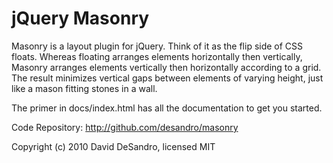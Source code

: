 jQuery Masonry
==============

Masonry is a layout plugin for jQuery. Think of it as the flip side of CSS floats. Whereas floating arranges elements horizontally then vertically, Masonry arranges elements vertically then horizontally according to a grid. The result minimizes vertical gaps between elements of varying height, just like a mason fitting stones in a wall.

The primer in docs/index.html has all the documentation to get you started.

Code Repository: http://github.com/desandro/masonry

Copyright (c) 2010 David DeSandro, licensed MIT